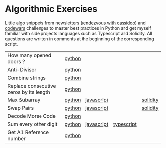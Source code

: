 # Algorithmic Exercises

Little algo snippets from newsletters ([rendezvous with cassidoo](https://cassidoo.co/newsletter/)) and [codewars](https://www.codewars.com/users/szkjn) challenges to master best practices in Python and get myself familiar with side projects languages such as Typescript and Solidity. All questions are written in comments at the beginning of the corresponding script.

| | | | | |
| --- | --- | --- | --- | --- |
| How many opened doors ? | [python](../main/how_many_opened_doors.py) | | | |
| Anti-Divisor | [python](../main/anti_divisor.py) | | | |
| Combine strings | [python](../main/combine_strings.py) | | | |
| Replace consecutive zeros by its length | [python](../main/replace_consecutive_zeros_by_its_length.py) | | | |
| Max Subarray | [python](../main/max_subarray.py) | [javascript](../main/maxSubarray.js) | | [solidity](../main/maxSubarray.sol)|
| Swap Pairs | [python](../main/swap_pairs.py) | [javascript](../main/swapPairs.js) | | [solidity](../main/swapPairs.sol)|
| Decode Morse Code | [python](../main/decode_morse_code.py) | | | |
| Sum every other digit | [python](../main/sum_every_other.py) | [javascript](../main/sumEveryOther.js) | [typescript](../main/sumEveryOther.ts) | |
| Get A1 Reference number | [python](../main/get_a1_ref_num.py) | | | |
